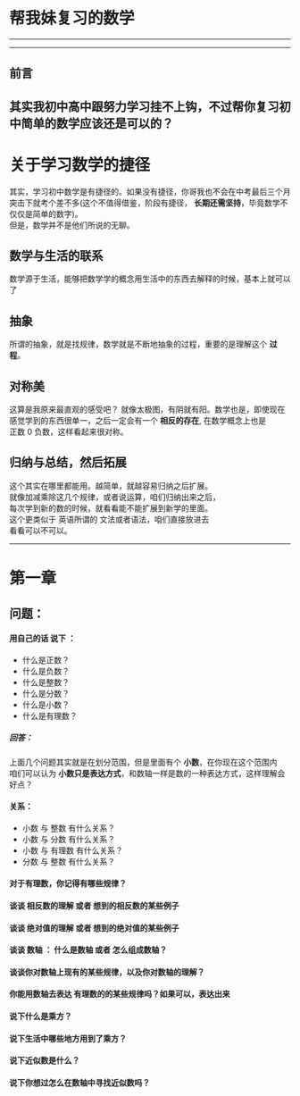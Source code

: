 # 帮我妹复习的数学
---
---
## 前言
其实我初中高中跟努力学习挂不上钩，不过帮你复习初中简单的数学应该还是可以的？  
---
# 关于学习数学的捷径
其实，学习初中数学是有捷径的。如果没有捷径，你哥我也不会在中考最后三个月突击下就考个差不多(这个不值得借鉴，阶段有捷径， **长期还需坚持**，毕竟数学不仅仅是简单的数字)。  
但是，数学并不是他们所说的无聊。

## 数学与生活的联系
数学源于生活，能够把数学学的概念用生活中的东西去解释的时候，基本上就可以了

## 抽象
所谓的抽象，就是找规律，数学就是不断地抽象的过程，重要的是理解这个 **过程**。

## 对称美
这算是我原来最直观的感受吧？ 就像太极图，有阴就有阳。数学也是，即使现在  
感觉学到的东西很单一，之后一定会有一个 **相反的存在**, 在数学概念上也是  
正数 0 负数，这样看起来很对称。

## 归纳与总结，然后拓展
这个其实在哪里都能用。越简单，就越容易归纳之后扩展。  
就像加减乘除这几个规律，或者说运算，咱们归纳出来之后，  
每次学到新的数的时候，就看看能不能扩展到新学的里面。  
这个更类似于 英语所谓的 文法或者语法，咱们直接放进去  
看看可以不可以。

---

# 第一章
## 问题：
####  用自己的话 说下 ：
* 什么是正数？
* 什么是负数？
* 什么是整数？
* 什么是分数？
* 什么是小数？
* 什么是有理数？

##### 回答：
上面几个问题其实就是在划分范围，但是里面有个 **小数**，在你现在这个范围内  
咱们可以认为 **小数只是表达方式**，和数轴一样是数的一种表达方式，这样理解会好点？

#### 关系：
* 小数 与 整数 有什么关系？
* 小数 与 分数 有什么关系？
* 小数 与 有理数 有什么关系？
* 分数 与 整数 有什么关系？

#### 对于有理数，你记得有哪些规律？

#### 谈谈 相反数的理解 或者 想到的相反数的某些例子

#### 谈谈 绝对值的理解 或者 想到的绝对值的某些例子

#### 谈谈 数轴 ： 什么是数轴 或者 怎么组成数轴？

#### 谈谈你对数轴上现有的某些规律，以及你对数轴的理解？

#### 你能用数轴去表达 有理数的的某些规律吗？如果可以，表达出来

#### 说下什么是乘方？
#### 说下生活中哪些地方用到了乘方？
#### 说下近似数是什么？
#### 说下你想过怎么在数轴中寻找近似数吗？
